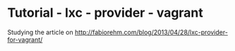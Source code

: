 # Tutorial - lxc - provider - vagrant

Studying the article on http://fabiorehm.com/blog/2013/04/28/lxc-provider-for-vagrant/